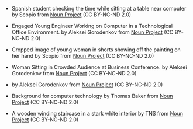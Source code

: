 

- Spanish student checking the time while sitting at a table near computer by Scopio from <a href="https://thenounproject.com/photo/spanish-student-checking-the-time-while-sitting-at-a-table-near-computer-0JxKp4/" target="_blank" title="Spanish student checking the time while sitting at a table near computer Photo">Noun Project</a> (CC BY-NC-ND 2.0)

- Engaged Young Engineer Working on Computer in a Technological Office Environment. by Aleksei Gorodenkov from <a href="https://thenounproject.com/photo/engaged-young-engineer-working-on-computer-in-a-technological-office-environment-0K8aLY/" target="_blank" title="Engaged Young Engineer Working on Computer in a Technological Office Environment. Photo">Noun Project</a> (CC BY-NC-ND 2.0)

- Cropped image of young woman in shorts showing off the painting on her hand by Scopio from <a href="https://thenounproject.com/photo/cropped-image-of-young-woman-in-shorts-showing-off-the-painting-on-her-hand-0J2qd0/" target="_blank" title="Cropped image of young woman in shorts showing off the painting on her hand Photo">Noun Project</a> (CC BY-NC-ND 2.0)

- Woman Sitting in Crowded Audience at Business Conference. by Aleksei Gorodenkov from <a href="https://thenounproject.com/photo/woman-sitting-in-crowded-audience-at-business-conference-0gXB7j/" target="_blank" title="Woman Sitting in Crowded Audience at Business Conference. Photo">Noun Project</a> (CC BY-NC-ND 2.0)

- by Aleksei Gorodenkov from <a href="https://thenounproject.com/photo/photo-5Q33kN/" target="_blank" title=" Photo">Noun Project</a> (CC BY-NC-ND 2.0)

- Background for computer technology by Thomas Baker from <a href="https://thenounproject.com/photo/background-for-computer-technology-0KMydM/" target="_blank" title="Background for computer technology Photo">Noun Project</a> (CC BY-NC-ND 2.0)

- A wooden winding staircase in a stark white interior by TNS from <a href="https://thenounproject.com/photo/a-wooden-winding-staircase-in-a-stark-white-interior-5oQ66x/" target="_blank" title="A wooden winding staircase in a stark white interior Photo">Noun Project</a> (CC BY-NC-ND 2.0)